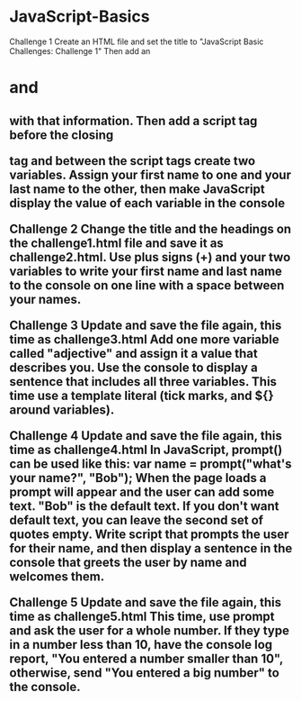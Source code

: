 # JavaScript-Basics
Challenge 1
Create an HTML file and set the title to 
"JavaScript Basic Challenges: Challenge 1" 
Then add an <h1> and <h2> with that 
information. 
Then add a script tag before the closing 
</body> tag and between the script tags 
create two variables. Assign your first name to 
one and your last name to the other, then 
make JavaScript display the value of each 
variable in the console

Challenge 2
Change the title and the headings on the 
challenge1.html file and save it as 
challenge2.html.
Use plus signs (+) and your two variables to 
write your first name and last name to the 
console on one line with a space between 
your names.

Challenge 3
Update and save the file again, this time as 
challenge3.html
Add one more variable called "adjective" and 
assign it a value that describes you. Use the 
console to display a sentence that includes all 
three variables. This time use a template 
literal (tick marks, and ${} around variables).

Challenge 4
Update and save the file again, this time as 
challenge4.html
In JavaScript, prompt() can be used like this:
var name = prompt("what's your name?", "Bob");
When the page loads a prompt will appear and the 
user can add some text. "Bob" is the default text. If you 
don't want default text, you can leave the second set of 
quotes empty.
Write script that prompts the user for their name, and 
then display a sentence in the console that greets the 
user by name and welcomes them.

Challenge 5
Update and save the file again, this time as 
challenge5.html
This time, use prompt and ask the user for a 
whole number. If they type in a number less 
than 10, have the console log report, "You 
entered a number smaller than 10", 
otherwise, send "You entered a big number" 
to the console.



